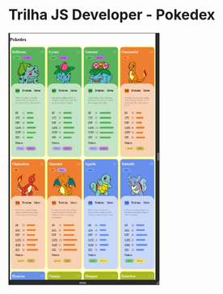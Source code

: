 # Trilha JS Developer - Pokedex


<p> 
    <img width="300" height="500" src="/assets/img/pokedexPage.jpg">
</p>
